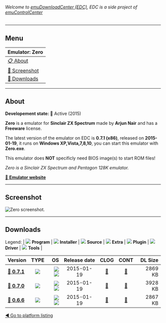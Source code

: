###### Welcome to [emuDownloadCenter (EDC)](https://github.com/PhoenixInteractiveNL/emuDownloadCenter/wiki/), EDC is a side project of [emuControlCenter](https://github.com/PhoenixInteractiveNL/emuControlCenter/wiki/)
***
## Menu
| **Emulator: Zero** |
|:---------|
| [:clipboard: About](#about) |
| [:sunrise: Screenshot](#screenshot) |
| [:floppy_disk: Downloads](#downloads) |
***
## About
**Developement state:** :large_blue_circle: Active (2015)

**Zero** is a emulator for **Sinclair ZX Spectrum** made by **Arjun Nair** and has a **Freeware** license.

The latest version of the emulator on EDC is **0.7.1 (x86)**, released on **2015-01-19**, it runs on **Windows XP,Vista,7,8,10**, you can start this emulator with **Zero.exe**.

This emulator does **NOT** specificly need BIOS image(s) to start ROM files!

_Zero is a Sinclair ZX Spectrum and Pentagon 128K emulator._

[:link: **Emulator website**](http://zero.arjunnair.in/)
***
## Screenshot
![](https://raw.githubusercontent.com/PhoenixInteractiveNL/emuDownloadCenter/master/hooks/zero/emulator_screen_01.jpg "Zero screenshot.")
***
## Downloads
Legend:
| ![](https://raw.githubusercontent.com/wiki/PhoenixInteractiveNL/emuDownloadCenter/images_misc/icon_program_24.png) **Program** | 
![](https://raw.githubusercontent.com/wiki/PhoenixInteractiveNL/emuDownloadCenter/images_misc/icon_installer_24.png) **Installer** | 
![](https://raw.githubusercontent.com/wiki/PhoenixInteractiveNL/emuDownloadCenter/images_misc/icon_source_code_24.png) **Source** | 
![](https://raw.githubusercontent.com/wiki/PhoenixInteractiveNL/emuDownloadCenter/images_misc/icon_extra_24.png) **Extra** | 
![](https://raw.githubusercontent.com/wiki/PhoenixInteractiveNL/emuDownloadCenter/images_misc/icon_plugin_24.png) **Plugin** | 
![](https://raw.githubusercontent.com/wiki/PhoenixInteractiveNL/emuDownloadCenter/images_misc/icon_driver_24.png) **Driver** | 
![](https://raw.githubusercontent.com/wiki/PhoenixInteractiveNL/emuDownloadCenter/images_misc/icon_tool_24.png) **Tools** | 
 
| Version | TYPE | OS | Release date | CLOG | CONT | DL Size |
|:--------|:----:|---:|:------------:|:----:|:----:|--------:|
| [:floppy_disk: **0.7.1**](https://github.com/PhoenixInteractiveNL/edc-repo0006/raw/master/zero/0.7.1.7z) | ![](https://raw.githubusercontent.com/wiki/PhoenixInteractiveNL/emuDownloadCenter/images_misc/icon_program_24.png) | ![](https://raw.githubusercontent.com/wiki/PhoenixInteractiveNL/emuDownloadCenter/images_misc/logo_windows_24.png)![](https://raw.githubusercontent.com/wiki/PhoenixInteractiveNL/emuDownloadCenter/images_misc/icon_32-bit_24.png) | 2015-01-19 | [:page_facing_up:](https://github.com/PhoenixInteractiveNL/edc-repo0006/blob/master/zero/0.7.1_changelog.txt) | [:mag_right:](https://github.com/PhoenixInteractiveNL/edc-repo0006/blob/master/zero/0.7.1_contents.txt) | 2869 KB |
| [:floppy_disk: **0.7.0**](https://github.com/PhoenixInteractiveNL/edc-repo0006/raw/master/zero/0.7.0.7z) | ![](https://raw.githubusercontent.com/wiki/PhoenixInteractiveNL/emuDownloadCenter/images_misc/icon_program_24.png) | ![](https://raw.githubusercontent.com/wiki/PhoenixInteractiveNL/emuDownloadCenter/images_misc/logo_windows_24.png)![](https://raw.githubusercontent.com/wiki/PhoenixInteractiveNL/emuDownloadCenter/images_misc/icon_32-bit_24.png) | 2015-01-19 | [:page_facing_up:](https://github.com/PhoenixInteractiveNL/edc-repo0006/blob/master/zero/0.7.0_changelog.txt) | [:mag_right:](https://github.com/PhoenixInteractiveNL/edc-repo0006/blob/master/zero/0.7.0_contents.txt) | 3928 KB |
| [:floppy_disk: **0.6.6**](https://github.com/PhoenixInteractiveNL/edc-repo0006/raw/master/zero/0.6.6.7z) | ![](https://raw.githubusercontent.com/wiki/PhoenixInteractiveNL/emuDownloadCenter/images_misc/icon_program_24.png) | ![](https://raw.githubusercontent.com/wiki/PhoenixInteractiveNL/emuDownloadCenter/images_misc/logo_windows_24.png)![](https://raw.githubusercontent.com/wiki/PhoenixInteractiveNL/emuDownloadCenter/images_misc/icon_32-bit_24.png) | 2015-01-19 | [:page_facing_up:](https://github.com/PhoenixInteractiveNL/edc-repo0006/blob/master/zero/0.6.6_changelog.txt) | [:mag_right:](https://github.com/PhoenixInteractiveNL/edc-repo0006/blob/master/zero/0.6.6_contents.txt) | 2867 KB |

[:arrow_backward: Go to platform listing](https://github.com/PhoenixInteractiveNL/emuDownloadCenter/wiki/EDC-Platform-List)
